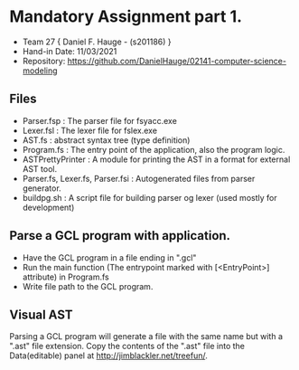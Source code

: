 # Mandatory Assignment part 1.
- Team 27 { Daniel F. Hauge - (s201186) }
- Hand-in Date: 11/03/2021
- Repository: https://github.com/DanielHauge/02141-computer-science-modeling

## Files
- Parser.fsp : The parser file for fsyacc.exe
- Lexer.fsl : The lexer file for fslex.exe
- AST.fs : abstract syntax tree (type definition)
- Program.fs : The entry point of the application, also the program logic.
- ASTPrettyPrinter : A module for printing the AST in a format for external AST tool.
- Parser.fs, Lexer.fs, Parser.fsi : Autogenerated files from parser generator.
- buildpg.sh : A script file for building parser og lexer (used mostly for development)

## Parse a GCL program with application.
- Have the GCL program in a file ending in ".gcl"
- Run the main function (The entrypoint marked with [\<EntryPoint>] attribute) in Program.fs
- Write file path to the GCL program.

## Visual AST
Parsing a GCL program will generate a file with the same name but with a ".ast" file extension. Copy the contents of the ".ast" file into the Data(editable) panel at http://jimblackler.net/treefun/.